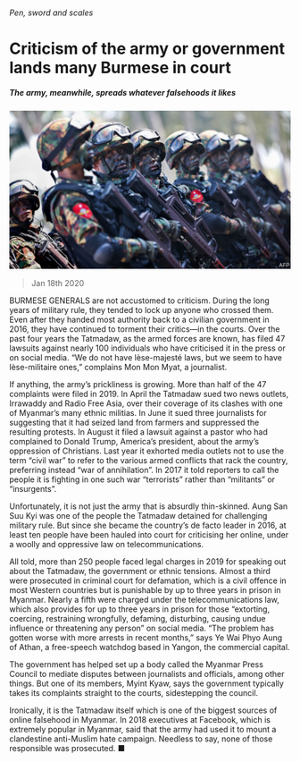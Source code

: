 ###### Pen, sword and scales

# Criticism of the army or government lands many Burmese in court 

##### The army, meanwhile, spreads whatever falsehoods it likes 

![image](images/20200118_ASP501.jpg) 

> Jan 18th 2020 

BURMESE GENERALS are not accustomed to criticism. During the long years of military rule, they tended to lock up anyone who crossed them. Even after they handed most authority back to a civilian government in 2016, they have continued to torment their critics—in the courts. Over the past four years the Tatmadaw, as the armed forces are known, has filed 47 lawsuits against nearly 100 individuals who have criticised it in the press or on social media. “We do not have lèse-majesté laws, but we seem to have lèse-militaire ones,” complains Mon Mon Myat, a journalist.

If anything, the army’s prickliness is growing. More than half of the 47 complaints were filed in 2019. In April the Tatmadaw sued two news outlets, Irrawaddy and Radio Free Asia, over their coverage of its clashes with one of Myanmar’s many ethnic militias. In June it sued three journalists for suggesting that it had seized land from farmers and suppressed the resulting protests. In August it filed a lawsuit against a pastor who had complained to Donald Trump, America’s president, about the army’s oppression of Christians. Last year it exhorted media outlets not to use the term “civil war” to refer to the various armed conflicts that rack the country, preferring instead “war of annihilation”. In 2017 it told reporters to call the people it is fighting in one such war “terrorists” rather than “militants” or “insurgents”.


Unfortunately, it is not just the army that is absurdly thin-skinned. Aung San Suu Kyi was one of the people the Tatmadaw detained for challenging military rule. But since she became the country’s de facto leader in 2016, at least ten people have been hauled into court for criticising her online, under a woolly and oppressive law on telecommunications.

All told, more than 250 people faced legal charges in 2019 for speaking out about the Tatmadaw, the government or ethnic tensions. Almost a third were prosecuted in criminal court for defamation, which is a civil offence in most Western countries but is punishable by up to three years in prison in Myanmar. Nearly a fifth were charged under the telecommunications law, which also provides for up to three years in prison for those “extorting, coercing, restraining wrongfully, defaming, disturbing, causing undue influence or threatening any person” on social media. “The problem has gotten worse with more arrests in recent months,” says Ye Wai Phyo Aung of Athan, a free-speech watchdog based in Yangon, the commercial capital.

The government has helped set up a body called the Myanmar Press Council to mediate disputes between journalists and officials, among other things. But one of its members, Myint Kyaw, says the government typically takes its complaints straight to the courts, sidestepping the council.

Ironically, it is the Tatmadaw itself which is one of the biggest sources of online falsehood in Myanmar. In 2018 executives at Facebook, which is extremely popular in Myanmar, said that the army had used it to mount a clandestine anti-Muslim hate campaign. Needless to say, none of those responsible was prosecuted. ■

